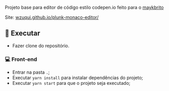 Projeto base para editor de código estilo codepen.io feito para o [maykbrito](https://github.com/maykbrito)

Site: [wzuqui.github.io/plunk-monaco-editor/](https://wzuqui.github.io/plunk-monaco-editor/)

## 🔄 Executar
 - Fazer clone do repositório.


### 💻 Front-end
 - Entrar na pasta `.`;
 - Executar `yarn install` para instalar dependências do projeto;
 - Executar `yarn start` para que o projeto seja executado;
